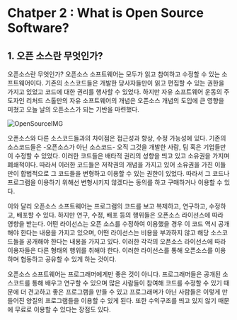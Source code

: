  Chatper 2 : What is Open Source Software?
=================================

## 1. 오픈 소스란 무엇인가?

 오픈소스란 무엇인가? 오픈소스 소프트웨어는 모두가 읽고 참여하고 수정할 수 있는 소프트웨어이다. 기존의 소스코드들은 개발한 당사자들만이 읽고 편집할 수 있는 권한을 가지고 있었고 코드에 대한 권리를 행사할 수 있었다. 하지만 자유 소프트웨어 운동의 주도자인 리처드 스톨만의 자유 소프트웨어의 개념은 오픈소스 개념의 도입에 큰 영향을 미쳤고 오늘 날의 오픈소스가 되는 기반을 마련했다. 

 ![OpenSourceIMG](https://opensource.org/files/osi_keyhole_300X300_90ppi_0.png)


 오픈소스와 다른 소스코드들과의 차이점은 접근성과 향상, 수정 가능성에 있다. 기존의 소스코드들은 -오픈소스가 아닌 소스코드- 오직 그것을 개발한 사람, 팀 혹은 기업들만이 수정할 수 있었다. 이러한 코드들은 배타적 권리의 성향을 띄고 있고 소유권을 가지며 폐쇄적이다. 따라서 이러한 코드들은 저작권의 개념을 가지고 있어 소유권을 가진 이들만이 합법적으로 그 코드들을 변형하고 이용할 수 있는 권한이 있었다. 따라서 그 코드나 프로그램을 이용하기 위해선 변형시키지 않겠다는 동의를 하고 구매하거나 이용할 수 있다.

 이와 달리 오픈소스 소프트웨어는 프로그램의 코드를 보고 복제하고, 연구하고, 수정하고, 배포할 수 있다. 하지만 연구, 수정, 배포 등의 행위들은 오픈소스 라이선스에 따라 영향을 받는다. 어떤 라이선스는 오픈 소스를 수정하여 이용했을 경우 이 코드 역시 공개해야 한다는 내용을 가지고 있으며, 어떤 라이선스는 비용을 부과하지 않고 해당 소스코드들을 공개해야 한다는 내용을 가지고 있다. 이러한 각각의 오픈소스 라이선스에 따라 이용자들은 다른 형태의 행위를 취해야 한다. 이러한 라이선스를 통해 오픈소스를 이용하며 협동하고 공유할 수 있게 하는 것이다.

 오픈소스 소프트웨어는 프로그래머에게만 좋은 것이 아니다. 프로그래머들은 공개된 소스코드를 통해 배우고 연구할 수 있으며 많은 사람들이 참여해 코드를 수정할 수 있기 때문에 더 견고하고 좋은 프로그램을 만들 수 있고 프로그래머가 아닌 사람들은 이렇게 만들어진 양질의 프로그램들을 이용할 수 있게 된다. 또한 수익구조를 띄고 있지 않기 때문에 무료로 이용할 수 있다는 장점도 있다.
